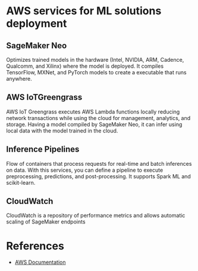 # AWS services for ML solutions deployment

## SageMaker Neo 

Optimizes trained models in the hardware (Intel, NVIDIA, ARM, Cadence, Qualcomm, and Xilinx) where the model is deployed. It compiles TensorFlow, MXNet, and PyTorch models to create a executable that runs anywhere.

## AWS IoTGreengrass

AWS IoT Greengrass executes AWS Lambda functions locally reducing network transactions while using the cloud for management, analytics, and storage. Having a model compiled by SageMaker Neo, it can infer using local data with the model trained in the cloud.

## Inference Pipelines

Flow of containers that process requests for real-time and batch inferences on data. With this services, you can define a pipeline to execute preprocessing, predictions, and post-processing. It supports Spark ML and scikit-learn.

## CloudWatch

CloudWatch is a repository of performance metrics and allows automatic scaling of SageMaker endpoints

# References

- [AWS Documentation](https://docs.aws.amazon.com/index.html)